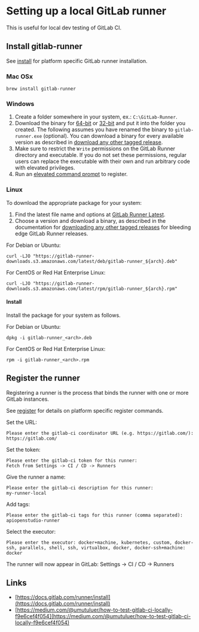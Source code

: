 Setting up a local GitLab runner
================================

This is useful for local dev testing of GitLab CI.

Install gitlab-runner
---------------------

See [install][all_install] for platform specific GitLab runner installation.

### Mac OSx

    brew install gitlab-runner

### Windows

1. Create a folder somewhere in your system, ex.: ```C:\GitLab-Runner```.
2. Download the binary for [64-bit][windows_64_bit] or [32-bit][windows_32_bit]
and put it into the folder you created. The following assumes you have renamed
the binary to ```gitlab-runner.exe``` (optional). You can download a binary for
every available version as described in
[download any other tagged release][windows_other_tagged_release].
3. Make sure to restrict the ```Write``` permissions on the GitLab Runner
directory and executable. If you do not set these permissions, regular users can
replace the executable with their own and run arbitrary code with elevated
privileges. 
4. Run an [elevated command prompt][windows_elevated_prompt] to register.

### Linux

To download the appropriate package for your system:

1. Find the latest file name and options at
[GitLab Runner Latest][linux_gitlab_runner_latest]. 
2. Choose a version and download a binary, as described in the documentation for
[downloading any other tagged releases][linux_other_tagged_release] for bleeding
edge GitLab Runner releases.

For Debian or Ubuntu:

    curl -LJO "https://gitlab-runner-downloads.s3.amazonaws.com/latest/deb/gitlab-runner_${arch}.deb"

For CentOS or Red Hat Enterprise Linux:

    curl -LJO "https://gitlab-runner-downloads.s3.amazonaws.com/latest/rpm/gitlab-runner_${arch}.rpm"

#### Install

Install the package for your system as follows.

For Debian or Ubuntu:

    dpkg -i gitlab-runner_<arch>.deb

For CentOS or Red Hat Enterprise Linux:

    rpm -i gitlab-runner_<arch>.rpm

Register the runner
-------------------

Registering a runner is the process that binds the runner with one or more
GitLab instances.

See [register][all_register] for details on platform specific register commands.

Set the URL:

    Please enter the gitlab-ci coordinator URL (e.g. https://gitlab.com/):
    https://gitlab.com/

Set the token:

    Please enter the gitlab-ci token for this runner:
    Fetch from Settings -> CI / CD -> Runners

Give the runner a name:

    Please enter the gitlab-ci description for this runner:
    my-runner-local

Add tags:

    Please enter the gitlab-ci tags for this runner (comma separated):
    apiopenstudio-runner

Select the executor:

    Please enter the executor: docker+machine, kubernetes, custom, docker-ssh, parallels, shell, ssh, virtualbox, docker, docker-ssh+machine:
    docker

The runner will now appear in GitLab: Settings -> CI / CD -> Runners

Links
-----

* [https://docs.gitlab.com/runner/install](https://docs.gitlab.com/runner/install)
* [https://medium.com/@umutuluer/how-to-test-gitlab-ci-locally-f9e6cef4f054](https://medium.com/@umutuluer/how-to-test-gitlab-ci-locally-f9e6cef4f054)

[windows_64_bit]: https://gitlab-runner-downloads.s3.amazonaws.com/latest/binaries/gitlab-runner-windows-amd64.exe
[windows_32_bit]: https://gitlab-runner-downloads.s3.amazonaws.com/latest/binaries/gitlab-runner-windows-386.exe
[windows_other_tagged_release]: https://docs.gitlab.com/runner/install/bleeding-edge.html#download-any-other-tagged-release
[windows_elevated_prompt]: https://docs.microsoft.com/en-us/powershell/scripting/windows-powershell/starting-windows-powershell?view=powershell-7#with-administrative-privileges-run-as-administrator
[linux_gitlab_runner_latest]: https://gitlab-runner-downloads.s3.amazonaws.com/latest/index.html
[linux_other_tagged_release]: https://docs.gitlab.com/runner/install/bleeding-edge.html#download-any-other-tagged-release
[all_register]: https://docs.gitlab.com/runner/register/index.html
[all_install]: https://docs.gitlab.com/runner/install/
